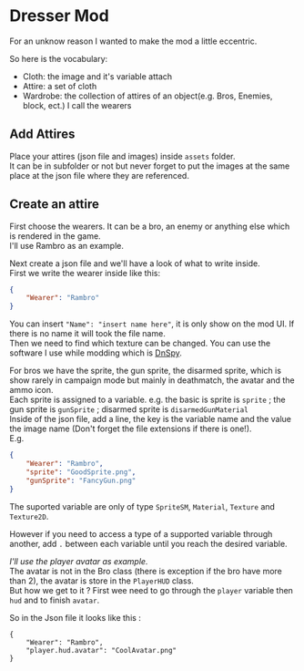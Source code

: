 ﻿# Dresser Mod

For an unknow reason I wanted to make the mod a little eccentric.

So here is the vocabulary:

- Cloth: the image and it's variable attach
- Attire: a set of cloth
- Wardrobe: the collection of attires of an object(e.g. Bros, Enemies, block, ect.) I call the wearers


## Add Attires

Place your attires (json file and images) inside `assets` folder.  
It can be in subfolder or not but never forget to put the images at the same place at the json file where they are referenced.

## Create an attire 

First choose the wearers. It can be a bro, an enemy or anything else which is rendered in the game.  
I'll use Rambro as an example.

Next create a json file and we'll have a look of what to write inside.  
First we write the wearer inside like this:
```json
{
	"Wearer": "Rambro"
}
```
You can insert `"Name": "insert name here"`, it is only show on the mod UI. If there is no name it will took the file name.  
Then we need to find which texture can be changed. You can use the software I use while modding which is [DnSpy](https://github.com/dnSpy/dnSpy/releases/tag/v6.1.8).

For bros we have the sprite, the gun sprite, the disarmed sprite, which is show rarely in campaign mode but mainly in deathmatch, the avatar and the ammo icon.  
Each sprite is assigned to a variable. e.g. the basic is sprite is `sprite` ; the gun sprite is `gunSprite` ; disarmed sprite is `disarmedGunMaterial`   
Inside of the json file, add a line, the key is the variable name and the value the image name (Don't forget the file extensions if there is one!).  
E.g.
```json
{
	"Wearer": "Rambro",
	"sprite": "GoodSprite.png",
	"gunSprite": "FancyGun.png"
}
```

The suported variable are only of type `SpriteSM`, `Material`, `Texture` and `Texture2D`. 

However if you need to access a type of a supported variable through another, add `.` between each variable until you reach the desired variable. 

*I'll use the player avatar as example.*  
The avatar is not in the Bro class (there is exception if the bro have more than 2), the avatar is store in the `PlayerHUD` class.  
But how we get to it ? First wee need to go through the `player` variable then `hud` and to finish `avatar`.

So in the Json file it looks like this :
```
{
	"Wearer": "Rambro",
	"player.hud.avatar": "CoolAvatar.png"
}
```



